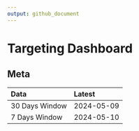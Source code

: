 ```yaml
---
output: github_document
---
```


# Targeting Dashboard



## Meta


|Data           |Latest     |
|:--------------|:----------|
|30 Days Window |2024-05-09 |
|7 Days Window  |2024-05-10 |

